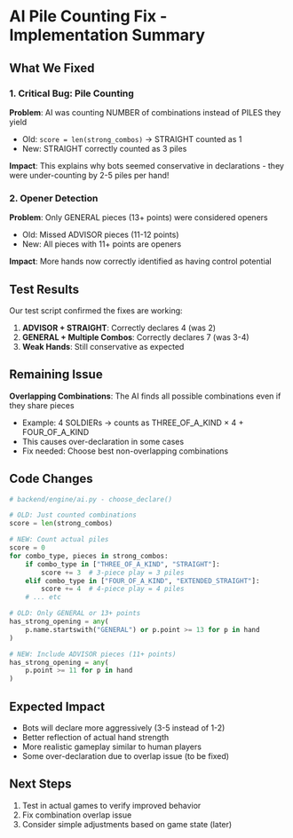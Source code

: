 # AI Pile Counting Fix - Implementation Summary

## What We Fixed

### 1. Critical Bug: Pile Counting
**Problem**: AI was counting NUMBER of combinations instead of PILES they yield
- Old: `score = len(strong_combos)` → STRAIGHT counted as 1
- New: STRAIGHT correctly counted as 3 piles

**Impact**: This explains why bots seemed conservative in declarations - they were under-counting by 2-5 piles per hand!

### 2. Opener Detection  
**Problem**: Only GENERAL pieces (13+ points) were considered openers
- Old: Missed ADVISOR pieces (11-12 points)
- New: All pieces with 11+ points are openers

**Impact**: More hands now correctly identified as having control potential

## Test Results

Our test script confirmed the fixes are working:

1. **ADVISOR + STRAIGHT**: Correctly declares 4 (was 2)
2. **GENERAL + Multiple Combos**: Correctly declares 7 (was 3-4)
3. **Weak Hands**: Still conservative as expected

## Remaining Issue

**Overlapping Combinations**: The AI finds all possible combinations even if they share pieces
- Example: 4 SOLDIERs → counts as THREE_OF_A_KIND × 4 + FOUR_OF_A_KIND
- This causes over-declaration in some cases
- Fix needed: Choose best non-overlapping combinations

## Code Changes

```python
# backend/engine/ai.py - choose_declare()

# OLD: Just counted combinations
score = len(strong_combos)

# NEW: Count actual piles
score = 0
for combo_type, pieces in strong_combos:
    if combo_type in ["THREE_OF_A_KIND", "STRAIGHT"]:
        score += 3  # 3-piece play = 3 piles
    elif combo_type in ["FOUR_OF_A_KIND", "EXTENDED_STRAIGHT"]:
        score += 4  # 4-piece play = 4 piles
    # ... etc

# OLD: Only GENERAL or 13+ points
has_strong_opening = any(
    p.name.startswith("GENERAL") or p.point >= 13 for p in hand
)

# NEW: Include ADVISOR pieces (11+ points)  
has_strong_opening = any(
    p.point >= 11 for p in hand
)
```

## Expected Impact

- Bots will declare more aggressively (3-5 instead of 1-2)
- Better reflection of actual hand strength
- More realistic gameplay similar to human players
- Some over-declaration due to overlap issue (to be fixed)

## Next Steps

1. Test in actual games to verify improved behavior
2. Fix combination overlap issue
3. Consider simple adjustments based on game state (later)